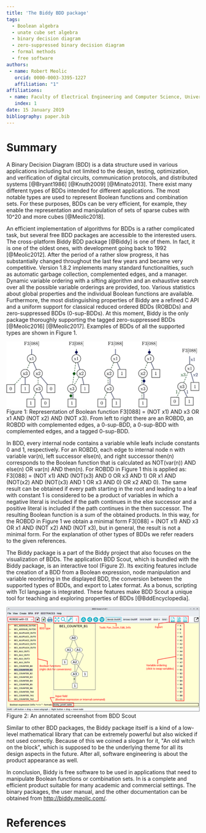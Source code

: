 ```yaml
---
title: 'The Biddy BDD package'
tags:
  - Boolean algebra
  - unate cube set algebra
  - binary decision diagram
  - zero-suppressed binary decision diagram
  - formal methods
  - free software
authors:
 - name: Robert Meolic
   orcid: 0000-0003-3395-1227
   affiliation: "1"
affiliations:
 - name: Faculty of Electrical Engineering and Computer Science, University of Maribor
   index: 1
date: 15 January 2019
bibliography: paper.bib
---
```


# Summary

A Binary Decision Diagram (BDD) is a data structure used in various applications
including but not limited to the design, testing, optimization, and verification
of digital circuits, communication protocols, and distributed systems
[@Bryant1986] [@Knuth2009] [@Minato2013]. There exist many different types of
BDDs intended for different applications. The most notable types are used to
represent Boolean functions and combination sets. For these purposes, BDDs can
be very efficient, for example, they enable the representation and manipulation
of sets of sparse cubes with 10^20 and more cubes [@Meolic2018].

An efficient implementation of algorithms for BDDs is a rather complicated task,
but several free BDD packages are accessible to the interested users.
The cross-platform Biddy BDD package [@Biddy] is one of them. In fact, it is
one of the oldest ones, with development going back to 1992 [@Meolic2012]. After
the period of a rather slow progress, it has substantially changed throughout
the last few years and became very competitive. Version 1.8.2 implements many
standard functionalities, such as automatic garbage collection, complemented
edges, and a manager. Dynamic variable ordering with a sifting algorithm and an
exhaustive search over all the possible variable orderings are provided, too.
Various statistics about global properties and the individual Boolean functions
are available. Furthermore, the most distinguishing properties of Biddy are a
refined C API and a uniform support for classical reduced ordered BDDs (ROBDDs)
and zero-suppressed BDDs (0-sup-BDDs). At this moment, Biddy is the only
package thoroughly supporting the tagged zero-suppressed BDDs
[@Meolic2016] [@Meolic2017].
Examples of BDDs of all the supported types are shown in Figure 1.

![F3-88-comparison.png](./design/F3-88-comparison.png)
Figure 1: Representation of Boolean function
F3[088] = (NOT x1) AND x3 OR x1 AND (NOT x2) AND (NOT x3).
From left to right there are an ROBDD, an ROBDD with complemented edges,
a 0-sup-BDD, a 0-sup-BDD with complemented edges, and a tagged 0-sup-BDD.

In BDD, every internal node contains a variable while leafs include
constants 0 and 1, respectively. For an ROBDD, each edge
to internal node n with variable var(n), left successor else(n), and right
successor then(n) corresponds to the Boolean function that is calculated as
NOT(var(n)) AND else(n) OR var(n) AND then(n).
For ROBDD in Figure 1 this is applied as:
F3[088] =
(NOT x1) AND (NOT(x3) AND 0 OR x3 AND 1) OR
x1 AND (NOT(x2) AND (NOT(x3) AND 1 OR x3 AND 0) OR x2 AND 0).
The same result can be obtained if every path starting in the root and
leading to a leaf with constant 1 is considered to be a product of variables in
which a negative literal is included if the path continues in the else successor
and a positive literal is included if the path continues in the then successor.
The resulting Boolean function is a sum of the obtained products. In this
way, for the ROBDD in Figure 1 we obtain a minimal form
F3[088] = (NOT x1) AND x3 OR x1 AND (NOT x2) AND (NOT x3),
but in general, the result is not a minimal form. For the explanation of other
types of BDDs we refer readers to the given references.

The Biddy package is a part of the Biddy project that also focuses on
the visualization of BDDs. The application BDD Scout, which is bundled with the
Biddy package, is an interactive tool (Figure 2).
Its exciting features include the creation of a BDD from a
Boolean expression, node manipulation and variable reordering in the displayed
BDD, the conversion between the supported types of BDDs, and export to Latex
format. As a bonus, scripting with Tcl language is integrated. These features
make BDD Scout a unique tool for teaching and exploring properties of
BDDs [@BddEncyclopedia].

![bddscout-small.png](./design/bddscout-small.png)
Figure 2: An annotated screenshot from BDD Scout

Similar to other BDD packages, the Biddy package itself is a kind of a low-level
mathematical library that can be extremely powerful but also wicked if not used
correctly. Because of this we coined a slogan for it,
"An old witch on the block",
which is supposed to be the underlying theme for all its design aspects in the
future. After all, software engineering is about the product appearance as well.

In conclusion, Biddy is free software to be used in applications that need to
manipulate Boolean functions or combination sets. In is
a complete and efficient product suitable for many academic and commercial
settings. The binary packages, the user manual, and the other documentation can
be obtained from http://biddy.meolic.com/.

# References
